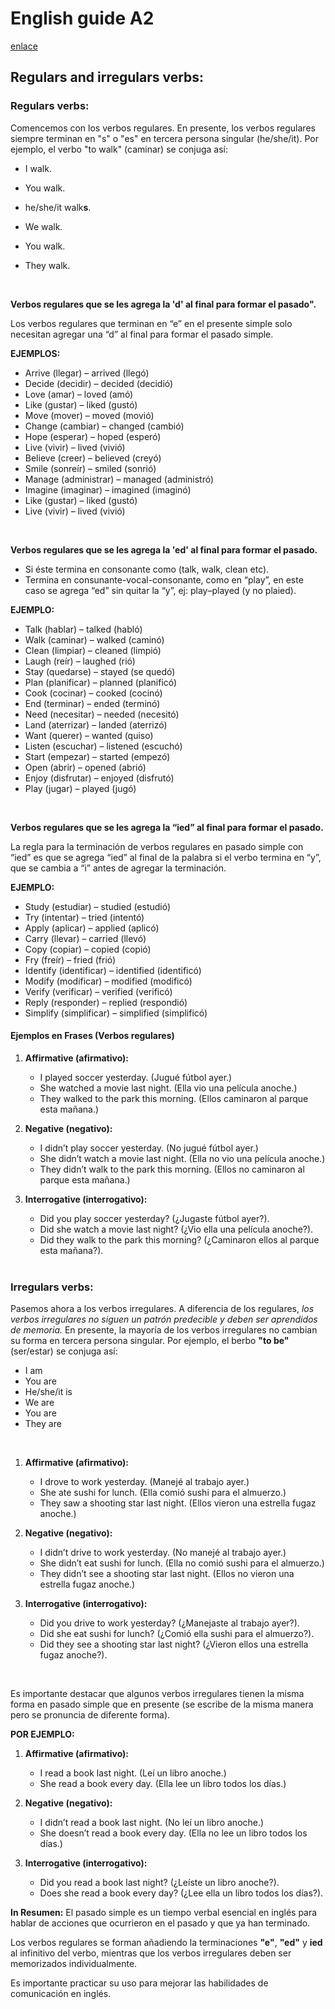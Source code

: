 # English guide A2 #

[enlace](https://multilingualmentor.com/verbos-regulares-e-irregulares/#:~:text=Existen%20dos%20tipos%20de%20verbos%20en%20ingl%C3%A9s:%20regulares)

## Regulars and irregulars verbs: ##

### Regulars verbs: ###

Comencemos con los verbos regulares. En presente, los verbos regulares siempre terminan en "s" o "es" en tercera persona singular (he/she/it). Por ejemplo, el verbo "to walk" (caminar) se conjuga así:

* I walk.
* You walk.
* he/she/it walk**s**.
* We walk.
* You walk.
* They walk.

    <br/>
    
**Verbos regulares que se les agrega la 'd' al final para formar el pasado".**

Los verbos regulares que terminan en “e” en el presente simple solo necesitan agregar una “d” al final para formar el pasado simple.

**EJEMPLOS:**

- Arrive (llegar) – arrived (llegó)
- Decide (decidir) – decided (decidió)
- Love (amar) – loved (amó)
- Like (gustar) – liked (gustó)
- Move (mover) – moved (movió)
- Change (cambiar) – changed (cambió)
- Hope (esperar) – hoped (esperó)
- Live (vivir) – lived (vivió)
- Believe (creer) – believed (creyó)
- Smile (sonreír) – smiled (sonrió)
- Manage (administrar) – managed (administró)
- Imagine (imaginar) – imagined (imaginó)
- Like (gustar) – liked (gustó)
- Live (vivir) – lived (vivió)

<br/>

**Verbos regulares que se les agrega la 'ed' al final para formar el pasado.**

* Si éste termina en consonante como (talk, walk, clean etc).
* Termina en consunante-vocal-consonante, como en “play”, en este caso se agrega “ed” sin quitar la “y”, ej: play–played (y no plaied).

**EJEMPLO:**

* Talk (hablar) – talked (habló)
* Walk (caminar) – walked (caminó)
* Clean (limpiar) – cleaned (limpió)
* Laugh (reír) – laughed (rió)
* Stay (quedarse) – stayed (se quedó)
* Plan (planificar) – planned (planificó)
* Cook (cocinar) – cooked (cocinó)
* End (terminar) – ended (terminó)
* Need (necesitar) – needed (necesitó)
* Land (aterrizar) – landed (aterrizó)
* Want (querer) – wanted (quiso)
* Listen (escuchar) – listened (escuchó)
* Start (empezar) – started (empezó)
* Open (abrir) – opened (abrió)
* Enjoy (disfrutar) – enjoyed (disfrutó)
* Play (jugar) – played (jugó)

<br/>

**Verbos regulares que se les agrega la “ied” al final para formar el pasado.**

La regla para la terminación de verbos regulares en pasado simple con “ied” es que se agrega “ied” al final de la palabra si el verbo termina en “y”, que se cambia a “i” antes de agregar la terminación.

**EJEMPLO:**

* Study (estudiar) – studied (estudió)
* Try (intentar) – tried (intentó)
* Apply (aplicar) – applied (aplicó)
* Carry (llevar) – carried (llevó)
* Copy (copiar) – copied (copió)
* Fry (freír) – fried (frió)
* Identify (identificar) – identified (identificó)
* Modify (modificar) – modified (modificó)
* Verify (verificar) – verified (verificó)
* Reply (responder) – replied (respondió)
* Simplify (simplificar) – simplified (simplificó)

#### Ejemplos en Frases (Verbos regulares)

1. **Affirmative (afirmativo):**
    * I played soccer yesterday. (Jugué fútbol ayer.)
    * She watched a movie last night. (Ella vio una película anoche.)
    * They walked to the park this morning. (Ellos caminaron al parque esta mañana.)

2. **Negative (negativo):**
    * I didn’t play soccer yesterday. (No jugué fútbol ayer.)
    * She didn’t watch a movie last night. (Ella no vio una película anoche.)
    * They didn’t walk to the park this morning. (Ellos no caminaron al parque esta mañana.)

3. **Interrogative (interrogativo):**
    * Did you play soccer yesterday? (¿Jugaste fútbol ayer?).
    * Did she watch a movie last night? (¿Vio ella una película anoche?).
    * Did they walk to the park this morning? (¿Caminaron ellos al parque esta mañana?).

    <br/>

### Irregulars verbs:
Pasemos ahora a los verbos irregulares. A diferencia de los regulares, *los verbos irregulares no siguen un patrón predecible y deben ser aprendidos de memoria.*
En presente, la mayoría de los verbos irregulares no cambian su forma en tercera persona singular. Por ejemplo, el berbo **"to be"** (ser/estar) se conjuga así:

* I am
* You are
* He/she/it is
* We are
* You are
* They are

<br/>

1. **Affirmative (afirmativo):**
    * I drove to work yesterday. (Manejé al trabajo ayer.)
    * She ate sushi for lunch. (Ella comió sushi para el almuerzo.)
    * They saw a shooting star last night. (Ellos vieron una estrella fugaz anoche.)
    
2. **Negative (negativo):**
    * I didn’t drive to work yesterday. (No manejé al trabajo ayer.)
    * She didn’t eat sushi for lunch. (Ella no comió sushi para el almuerzo.)
    * They didn’t see a shooting star last night. (Ellos no vieron una estrella fugaz anoche.)

3. **Interrogative (interrogativo):**
    * Did you drive to work yesterday? (¿Manejaste al trabajo ayer?).
    * Did she eat sushi for lunch? (¿Comió ella sushi para el almuerzo?).
    * Did they see a shooting star last night? (¿Vieron ellos una estrella fugaz anoche?).

<br/>

Es importante destacar que algunos verbos irregulares tienen la misma forma en pasado simple que en presente (se escribe de la misma manera pero se pronuncia de diferente forma).

**POR EJEMPLO:**

1. **Affirmative (afirmativo):**
    * I read a book last night. (Leí un libro anoche.)
    * She read a book every day. (Ella lee un libro todos los días.)

2. **Negative (negativo):**
    * I didn’t read a book last night. (No leí un libro anoche.)
    * She doesn’t read a book every day. (Ella no lee un libro todos los días.)

3. **Interrogative (interrogativo):**
    * Did you read a book last night? (¿Leíste un libro anoche?).
    * Does she read a book every day? (¿Lee ella un libro todos los días?).

**In Resumen:**
El pasado simple es un tiempo verbal esencial en inglés para hablar de acciones que ocurrieron en el pasado y que ya han terminado.

Los verbos regulares se forman añadiendo la terminaciones **"e"**, **"ed"** y **ied** al infinitivo del verbo, mientras que los verbos irregulares deben ser memorizados individualmente.

Es importante practicar su uso para mejorar las habilidades de comunicación en inglés.